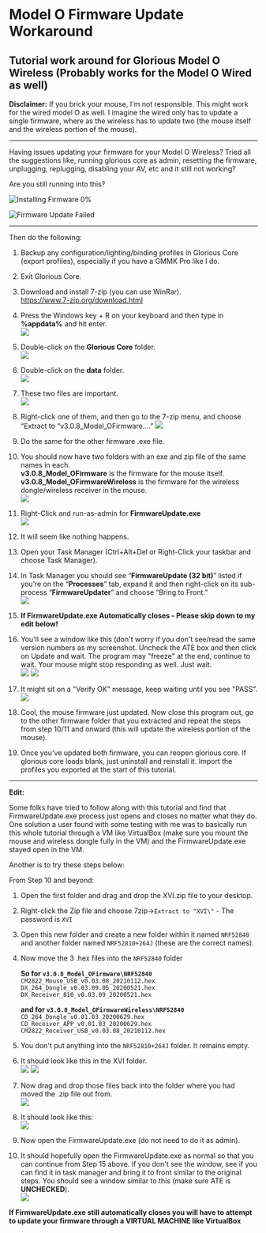 # Model O Firmware Update Workaround
Tutorial work around for Glorious Model O Wireless (Probably works for the Model O Wired as well)
-------------------------------------------------------------------------------------------------
**Disclaimer:** If you brick your mouse, I'm not responsible. This might work for the wired model O as well. I imagine the wired only has to update a single firmware, where as the wireless has to update two (the mouse itself and the wireless portion of the mouse).

--------------------------------------------------------------------------

Having issues updating your firmware for your Model O Wireless? Tried all the suggestions like, running glorious core as admin, resetting the firmware, unplugging, replugging, disabling your AV, etc and it still not working?

Are you still running into this?

![Installing Firmware 0%](https://i.imgur.com/4I4ymfo.png)

![Firmware Update Failed](https://i.imgur.com/6WRMV1E.png)

-------------------------------------------------------------------------
Then do the following:

1. Backup any configuration/lighting/binding profiles in Glorious Core (export profiles), especially if you have a GMMK Pro like I do.    

2. Exit Glorious Core.   

3. Download and install 7-zip (you can use WinRar).    
https://www.7-zip.org/download.html

4. Press the Windows key + R on your keyboard and then type in **%appdata%** and hit enter.    
![](https://i.imgur.com/zAe2oIg.png)

5. Double-click on the **Glorious Core** folder.    
![](https://i.imgur.com/8KFW9u9.png)

6. Double-click on the **data** folder.    
![](https://i.imgur.com/F3EhuHn.png)

7. These two files are important.    
![](https://i.imgur.com/WxdSh9x.png)

8. Right-click one of them, and then go to the 7-zip menu, and choose “Extract to “v3.0.8_Model_OFirmware….”
![](https://i.imgur.com/HLXeYhq.png)

9. Do the same for the other firmware .exe file.

10. You should now have two folders with an exe and zip file of the same names in each.  
**v3.0.8_Model_OFirmware** is the firmware for the mouse itself.     
**v3.0.8_Model_OFirmwareWireless** is the firmware for the wireless dongle/wireless receiver in the mouse.    
![](https://i.imgur.com/dTcewnp.png)

11. Right-Click and run-as-admin for **FirmwareUpdate.exe**    
![](https://i.imgur.com/cCzmZaX.png)

12. It will seem like nothing happens.

13. Open your Task Manager (Ctrl+Alt+Del or Right-Click your taskbar and choose Task Manager).

14. In Task Manager you should see “**FirmwareUpdate (32 bit)**” listed if you’re on the “**Processes**” tab, expand it and then right-click on its sub-process “**FirmwareUpdater**” and choose “Bring to Front.”  
![](https://i.imgur.com/7UUEd1F.png)

15. **If FirmwareUpdate.exe Automatically closes - Please skip down to my edit below!**

16. You'll see a window like this (don't worry if you don't see/read the same version numbers as my screenshot. Uncheck the ATE box and then click on Update and wait. The program may "freeze" at the end, continue to wait. Your mouse might stop responding as well. Just wait.    
![](https://i.imgur.com/UUMryGf.png)
![](https://i.imgur.com/PotsPIU.png)

17. It might sit on a "Verify OK" message, keep waiting until you see "PASS".    
![](https://i.imgur.com/ZyjkZ1G.png)

18. Cool, the mouse firmware just updated. Now close this program out, go to the other firmware folder that you extracted and repeat the steps from step 10/11 and onward (this will update the wireless portion of the mouse).

19. Once you've updated both firmware, you can reopen glorious core. If glorious core loads blank, just uninstall and reinstall it. Import the profiles you exported at the start of this tutorial.

-----------------------------------------------------------------------------

**Edit:**

Some folks have tried to follow along with this tutorial and find that FirmwareUpdate.exe process just opens and closes no matter what they do. One solution a user found with some testing with me was to basically run this whole tutorial through a VM like VirtualBox (make sure you mount the mouse and wireless dongle fully in the VM) and the FirmwareUpdate.exe stayed open in the VM.

Another is to try these steps below:

From Step 10 and beyond:  

1. Open the first folder and drag and drop the XVI.zip file to your desktop.  

2. Right-click the Zip file and choose 7zip->`Extract to "XVI\"` - The password is `XVI`  

3. Open this new folder and create a new folder within it named `NRF52840` and another folder named `NRF52810+264J` (these are the correct names).  

4. Now move the 3 .hex files into the `NRF52840` folder  

    **So for `v3.0.8_Model_OFirmware\NRF52840`**  
        ```CM2822_Mouse_USB_v0.03.08_20210112.hex```  
        ```DX_264_Dongle_v0.03.09.05_20200521.hex```  
        ```DX_Receiver_810_v0.03.09_20200521.hex```  

    **and for `v3.0.8_Model_OFirmwareWireless\NRF52840`**  
        ```CD_264_Dongle_v0.01.03_20200629.hex```  
        ```CD_Receiver_APP_v0.01.03_20200629.hex```  
        ```CM2822_Receiver_USB_v0.03.08_20210112.hex```  


5. You don't put anything into the `NRF52810+264J` folder. It remains empty.  

6. It should look like this in the XVI folder.  
![](https://i.imgur.com/LkhUth7.png)
![](https://i.imgur.com/3sXgZSV.png)

7. Now drag and drop those files back into the folder where you had moved the .zip file out from.  
![](https://i.imgur.com/6Gag0qm.png)

8. It should look like this:  
![](https://i.imgur.com/YPo7c7k.png)

9. Now open the FirmwareUpdate.exe (do not need to do it as admin).  

10. It should hopefully open the FirmwareUpdate.exe as normal so that you can continue from Step 15 above. If you don't see the window, see if you can find it in task manager and bring it to front similar to the original steps. You should see a window similar to this (make sure ATE is **UNCHECKED**).  
![](https://i.imgur.com/Jkc5NdT.png)

**If FirmwareUpdate.exe still automatically closes you will have to attempt to update your firmware through a VIRTUAL MACHINE like VirtualBox**
